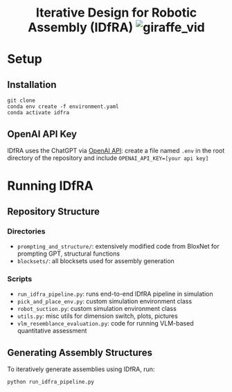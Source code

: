 <h1 align="center">
    Iterative Design for Robotic Assembly (IDfRA)
    <img alt="giraffe_vid" src="assembly_evolution_video/Giraffe_Assembly_Evolution.gif" width="" />
</h1>


# Setup

## Installation
```
git clone 
conda env create -f environment.yaml
conda activate idfra
```

## OpenAI API Key
IDfRA uses the ChatGPT via [OpenAI API](https://platform.openai.com/docs/quickstart#create-and-export-an-api-key): create a file named ```.env``` in the root directory of the repository and include ```OPENAI_API_KEY=[your api key]```


# Running IDfRA

## Repository Structure
### Directories
- ```prompting_and_structure/```: extensively modified code from BloxNet for prompting GPT, structural functions
- ```blocksets/```: all blocksets used for assembly generation
### Scripts
- ```run_idfra_pipeline.py```: runs end-to-end IDfRA pipeline in simulation 
- ```pick_and_place_env.py```: custom simulation environment class 
- ```robot_suction.py```: custom simulation environment class 
- ```utils.py```: misc utils for dimension switch, plots, pictures 
- ```vlm_resemblance_evaluation.py```: code for running VLM-based quantitative assessment

## Generating Assembly Structures
To iteratively generate assemblies using IDfRA, run:
```
python run_idfra_pipeline.py
```
